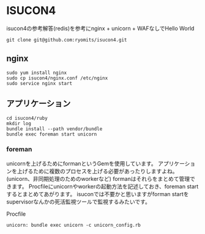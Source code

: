 # ISUCON4

isucon4の参考解答(redis)を参考にnginx + unicorn + WAFなしでHello World

```
git clone git@github.com:ryomits/isucon4.git
```

## nginx
```
sudo yum install nginx
sudo cp isucon4/nginx.conf /etc/nginx
sudo service nginx start
```

## アプリケーション
```
cd isucon4/ruby
mkdir log
bundle install --path vendor/bundle
bundle exec foreman start unicorn
```

### foreman
unicornを上げるためにformanというGemを使用しています。
アプリケーションを上げるために複数のプロセスを上げる必要があったりしますよね。
(unicorn、非同期処理のためのworkerなど)
formanはそれらをまとめて管理できます。
Procfileにunicornやworkerの起動方法を記述しておき、foreman startするとまとめてあがります。
isuconでは不要かと思いますがforman startをsupervisorなんかの死活監視ツールで監視するみたいです。

Procfile
```
unicorn: bundle exec unicorn -c unicorn_config.rb
```
